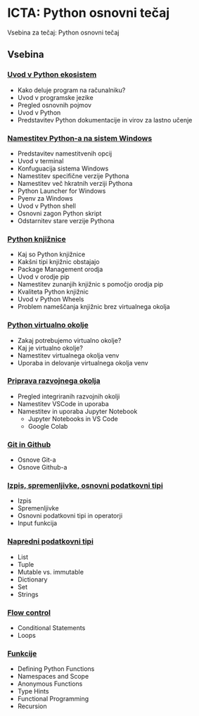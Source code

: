 # ICTA: Python osnovni tečaj

Vsebina za tečaj: Python osnovni tečaj

## Vsebina

### [Uvod v Python ekosistem](./01_Uvod_v_Python_ekosistem/README.md)
- Kako deluje program na računalniku?
- Uvod v programske jezike
- Pregled osnovnih pojmov
- Uvod v Python
- Predstavitev Python dokumentacije in virov za lastno učenje

### [Namestitev Python-a na sistem Windows](./02_Namestitev_Python-a_na_sistem_Windows/README.md)
- Predstavitev namestitvenih opcij
- Uvod v terminal
- Konfuguacija sistema Windows
- Namestitev specifične verzije Pythona
- Namestitev več hkratnih verziji Pythona
- Python Launcher for Windows
- Pyenv za Windows
- Uvod v Python shell
- Osnovni zagon Python skript
- Odstarnitev stare verzije Pythona

### [Python knjižnice](./03_Knjiznice/README.md)
- Kaj so Python knjižnice
- Kakšni tipi knjižnic obstajajo
- Package Management orodja
- Uvod v orodje pip
- Namestitev zunanjih knjižnic s pomočjo orodja pip
- Kvaliteta Python knjižnic
- Uvod v Python Wheels
- Problem nameščanja knjižnic brez virtualnega okolja

### [Python virtualno okolje](./04_Python_virtualno_okolje/README.md)
- Zakaj potrebujemo virtualno okolje?
- Kaj je virtualno okolje?
- Namestitev virtualnega okolja venv
- Uporaba in delovanje virtualnega okolja venv

### [Priprava razvojnega okolja](./05_Priprava_razvojnega_okolja/README.md)
- Pregled integriranih razvojnih okolji
- Namestitev VSCode in uporaba
- Namestitev in uporaba Jupyter Notebook
  - Jupyter Notebooks in VS Code
  - Google Colab

### [Git in Github](./06_Git_in_Github/README.md)
- Osnove Git-a
- Osnove Github-a

### [Izpis, spremenljivke, osnovni podatkovni tipi](./07_Izpis_spremenljivke_osnovni_podatkovni_tipi/README.md)
- Izpis
- Spremenljivke
- Osnovni podatkovni tipi in operatorji
- Input funkcija

### [Napredni podatkovni tipi](./08_Napredni_podatkovni_tipi/README.md)
- List
- Tuple
- Mutable vs. immutable
- Dictionary
- Set
- Strings

### [Flow control](./09_Flow_control/README.md)
- Conditional Statements
- Loops

### [Funkcije](./10_Funkcije/README.md)
- Defining Python Functions
- Namespaces and Scope
- Anonymous Functions
- Type Hints
- Functional Programming
- Recursion
